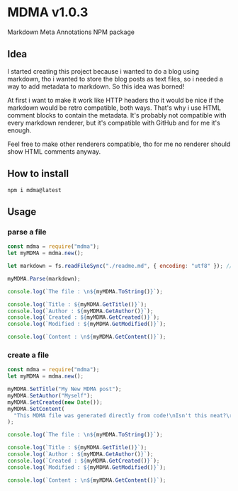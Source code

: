 <!--
MDMA/1.0
title: "About MDMA"
author: "Zapto"
created: 2024-10-03T19:18:13.000Z
modified: 2024-10-12T18:14:33.282Z
version: "1.0.3"
-->

# MDMA v1.0.3

Markdown Meta Annotations NPM package

## Idea

I started creating this project because i wanted to do a blog using markdown, tho i wanted to store the blog posts as text files, so i needed a way to add metadata to markdown.
So this idea was borned!

At first i want to make it work like HTTP headers tho it would be nice if the markdown would be retro compatible, both ways.
That's why i use HTML comment blocks to contain the metadata. It's probably not compatible with every markdown renderer, but it's compatible with GitHub and for me it's enough.

Feel free to make other renderers compatible, tho for me no renderer should show HTML comments anyway.

## How to install

`npm i mdma@latest`

## Usage

### parse a file

```js
const mdma = require("mdma");
let myMDMA = mdma.new();

let markdown = fs.readFileSync("./readme.md", { encoding: "utf8" }); //this can be any markdown

myMDMA.Parse(markdown);

console.log(`The file : \n${myMDMA.ToString()}`);

console.log(`Title : ${myMDMA.GetTitle()}`);
console.log(`Author : ${myMDMA.GetAuthor()}`);
console.log(`Created : ${myMDMA.GetCreated()}`);
console.log(`Modified : ${myMDMA.GetModified()}`);

console.log(`Content : \n${myMDMA.GetContent()}`);
```

### create a file

```js
const mdma = require("mdma");
let myMDMA = mdma.new();

myMDMA.SetTitle("My New MDMA post");
myMDMA.SetAuthor("Myself");
myMDMA.SetCreated(new Date());
myMDMA.SetContent(
  "This MDMA file was generated directly from code!\nIsn't this neat?\r\nAlso '\\r\\n' are automatically transformed to '\\n'"
);

console.log(`The file : \n${myMDMA.ToString()}`);

console.log(`Title : ${myMDMA.GetTitle()}`);
console.log(`Author : ${myMDMA.GetAuthor()}`);
console.log(`Created : ${myMDMA.GetCreated()}`);
console.log(`Modified : ${myMDMA.GetModified()}`);

console.log(`Content : \n${myMDMA.GetContent()}`);
```
